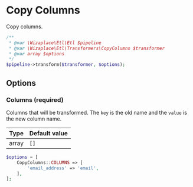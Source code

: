 # Copy Columns

Copy columns.

```php
/**
 * @var \Wizaplace\Etl\Etl $pipeline
 * @var \Wizaplace\Etl\Transformers\CopyColumns $transformer
 * @var array $options
 */
$pipeline->transform($transformer, $options);
```

## Options

### Columns (required)

Columns that will be transformed. The `key` is the old name and the `value` is the new column name.

| Type  | Default value |
| ----- | ------------- |
| array | `[]`          |

```php
$options = [
    CopyColumns::COLUMNS => [
        'email_address' => 'email',
    ],
];
```
